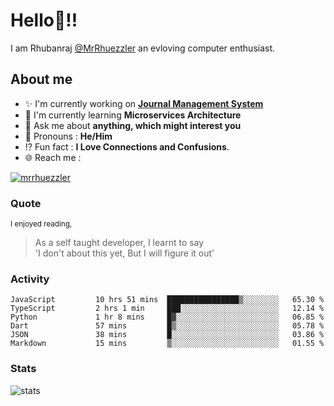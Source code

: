 
  
  
# Hello:wave:!!
I am Rhubanraj [@MrRhuezzler](https://github.com/MrRhuezzler) an evloving computer enthusiast.

## About me
- :sparkles: I'm currently working on [**Journal Management System**](https://manuscript.psgtech.ac.in)
- :book: I'm currently learning **Microservices Architecture**
- :speech_balloon: Ask me about **anything, which might interest you**
- :man: Pronouns : **He/Him**
- :interrobang: Fun fact : **I Love Connections and Confusions**.
- :globe_with_meridians: Reach me :  
  
[![mrrhuezzler](https://img.shields.io/badge/LinkedIn-0077B5?style=for-the-badge&logo=linkedin&logoColor=white)](https://www.linkedin.com/in/mrrhuezzler/)
<!--
### Interesting things, I found :bangbang:
-->
<!--
## Skills

## Drop a, Hi !
-->

<!-- 
Quotes
>  Always we overestimate the amount of work we can do in a day,  
>  and underestimate the amount we can do in our lifetime.
-->

### Quote
<sub>I enjoyed reading,</sub>
> As a self taught developer, I learnt to say  
> 'I don't about this yet, But I will figure it out'

### Activity
<!--START_SECTION:waka-->

```text
JavaScript         10 hrs 51 mins  ████████████████▒░░░░░░░░   65.30 %
TypeScript         2 hrs 1 min     ███░░░░░░░░░░░░░░░░░░░░░░   12.14 %
Python             1 hr 8 mins     █▓░░░░░░░░░░░░░░░░░░░░░░░   06.85 %
Dart               57 mins         █▒░░░░░░░░░░░░░░░░░░░░░░░   05.78 %
JSON               38 mins         █░░░░░░░░░░░░░░░░░░░░░░░░   03.86 %
Markdown           15 mins         ▒░░░░░░░░░░░░░░░░░░░░░░░░   01.55 %
```

<!--END_SECTION:waka-->

### Stats
![stats](https://github-readme-streak-stats.herokuapp.com/?user=MrRhuezzler)
